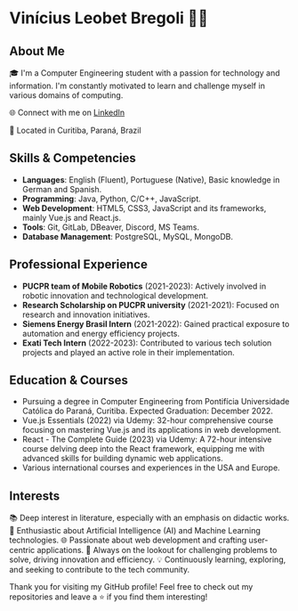 # Vinícius Leobet Bregoli 👨‍💻

## About Me
🎓 I'm a Computer Engineering student with a passion for technology and information. I'm constantly motivated to learn and challenge myself in various domains of computing.

🌐 Connect with me on [LinkedIn](https://www.linkedin.com/in/viniciusbregoli/)

📍 Located in Curitiba, Paraná, Brazil

## Skills & Competencies
- **Languages**: English (Fluent), Portuguese (Native), Basic knowledge in German and Spanish.
- **Programming**: Java, Python, C/C++, JavaScript.
- **Web Development**: HTML5, CSS3, JavaScript and its frameworks, mainly Vue.js and React.js.
- **Tools**: Git, GitLab, DBeaver, Discord, MS Teams.
- **Database Management**: PostgreSQL, MySQL, MongoDB.

## Professional Experience
- **PUCPR team of Mobile Robotics** (2021-2023): Actively involved in robotic innovation and technological development.
- **Research Scholarship on PUCPR university** (2021-2021): Focused on research and innovation initiatives.
- **Siemens Energy Brasil Intern** (2021-2022): Gained practical exposure to automation and energy efficiency projects.
- **Exati Tech Intern** (2022-2023): Contributed to various tech solution projects and played an active role in their implementation.

## Education & Courses
- Pursuing a degree in Computer Engineering from Pontifícia Universidade Católica do Paraná, Curitiba. Expected Graduation: December 2022.
- Vue.js Essentials (2022) via Udemy: 32-hour comprehensive course focusing on mastering Vue.js and its applications in web development.
- React - The Complete Guide (2023) via Udemy: A 72-hour intensive course delving deep into the React framework, equipping me with advanced skills for building dynamic web applications.
- Various international courses and experiences in the USA and Europe.

## Interests
📚 Deep interest in literature, especially with an emphasis on didactic works.
🤖 Enthusiastic about Artificial Intelligence (AI) and Machine Learning technologies.
🌐 Passionate about web development and crafting user-centric applications.
🧠 Always on the lookout for challenging problems to solve, driving innovation and efficiency.
💡 Continuously learning, exploring, and seeking to contribute to the tech community.

Thank you for visiting my GitHub profile! Feel free to check out my repositories and leave a ⭐ if you find them interesting!
